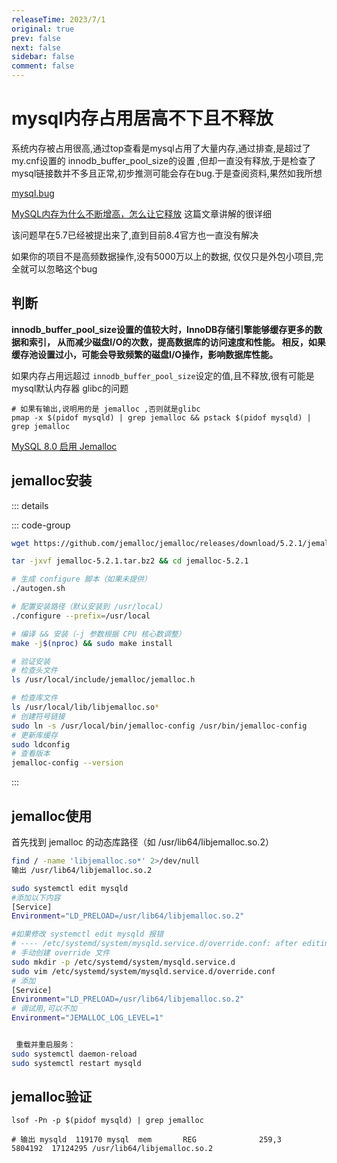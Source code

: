 ```yaml
---
releaseTime: 2023/7/1
original: true
prev: false
next: false
sidebar: false
comment: false  
---
```


# mysql内存占用居高不下且不释放

系统内存被占用很高,通过top查看是mysql占用了大量内存,通过排查,是超过了 my.cnf设置的 innodb_buffer_pool_size的设置
,但却一直没有释放,于是检查了mysql链接数并不多且正常,初步推测可能会存在bug.于是查阅资料,果然如我所想

[mysql.bug](https://bugs.mysql.com/bug.php?id=83047)


[MySQL内存为什么不断增高，怎么让它释放](https://mp.weixin.qq.com/s/iUvi0xPtKng08fNu_5VWDg) 这篇文章讲解的很详细

该问题早在5.7已经被提出来了,直到目前8.4官方也一直没有解决

<sapn class="marker-evy">如果你的项目不是高频数据操作,没有5000万以上的数据,</sapn>
<sapn class="marker-evy">仅仅只是外包小项目,完全就可以忽略这个bug</sapn>

## 判断

**innodb_buffer_pool_size设置的值较大时，InnoDB存储引擎能够缓存更多的数据和索引，
从而减少磁盘I/O的次数，提高数据库的访问速度和性能。
相反，如果缓存池设置过小，可能会导致频繁的磁盘I/O操作，影响数据库性能。**

如果内存占用远超过 `innodb_buffer_pool_size`设定的值,且不释放,很有可能是mysql默认内存器 glibc的问题

````
# 如果有输出,说明用的是 jemalloc ,否则就是glibc
pmap -x $(pidof mysqld) | grep jemalloc && pstack $(pidof mysqld) | grep jemalloc
````

[MySQL 8.0 启用 Jemalloc](https://wiki.pha.pub/books/109-TAs/page/mysql-80-jemalloc)

## jemalloc安装
::: details

::: code-group
```` bash [源码编译安装]
wget https://github.com/jemalloc/jemalloc/releases/download/5.2.1/jemalloc-5.2.1.tar.bz2

tar -jxvf jemalloc-5.2.1.tar.bz2 && cd jemalloc-5.2.1

# 生成 configure 脚本（如果未提供）
./autogen.sh

# 配置安装路径（默认安装到 /usr/local）
./configure --prefix=/usr/local

# 编译 && 安装（-j 参数根据 CPU 核心数调整）
make -j$(nproc) && sudo make install

# 验证安装
# 检查头文件
ls /usr/local/include/jemalloc/jemalloc.h

# 检查库文件
ls /usr/local/lib/libjemalloc.so*
# 创建符号链接
sudo ln -s /usr/local/bin/jemalloc-config /usr/bin/jemalloc-config
# 更新库缓存
sudo ldconfig
# 查看版本
jemalloc-config --version

````
:::
## jemalloc使用

首先找到 jemalloc 的动态库路径（如 /usr/lib64/libjemalloc.so.2）
````bash {9-10}
find / -name 'libjemalloc.so*' 2>/dev/null
输出 /usr/lib64/libjemalloc.so.2

sudo systemctl edit mysqld
#添加以下内容
[Service]
Environment="LD_PRELOAD=/usr/lib64/libjemalloc.so.2"

#如果修改 systemctl edit mysqld 报错
# ---- /etc/systemd/system/mysqld.service.d/override.conf: after editing, new contents are empty, not writing file.
# 手动创建 override 文件
sudo mkdir -p /etc/systemd/system/mysqld.service.d
sudo vim /etc/systemd/system/mysqld.service.d/override.conf
# 添加
[Service]
Environment="LD_PRELOAD=/usr/lib64/libjemalloc.so.2"
# 调试用,可以不加
Environment="JEMALLOC_LOG_LEVEL=1" 


 重载并重启服务：
sudo systemctl daemon-reload
sudo systemctl restart mysqld
````

## jemalloc验证
````
lsof -Pn -p $(pidof mysqld) | grep jemalloc

# 输出 mysqld  119170 mysql  mem       REG              259,3    5804192  17124295 /usr/lib64/libjemalloc.so.2
````


